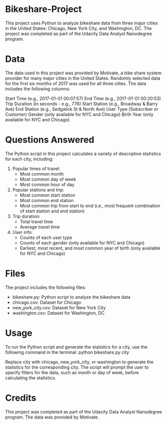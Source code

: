 # Bikeshare-Project
This project uses Python to analyze bikeshare data from three major cities in the United States: Chicago, New York City, and Washington, DC. The project was completed as part of the Udacity Data Analyst Nanodegree program.

# Data
The data used in this project was provided by Motivate, a bike share system provider for many major cities in the United States. Randomly selected data for the first six months of 2017 was used for all three cities. The data includes the following columns:

Start Time (e.g., 2017-01-01 00:07:57)
End Time (e.g., 2017-01-01 00:20:53)
Trip Duration (in seconds - e.g., 776)
Start Station (e.g., Broadway & Barry Ave)
End Station (e.g., Sedgwick St & North Ave)
User Type (Subscriber or Customer)
Gender (only available for NYC and Chicago)
Birth Year (only available for NYC and Chicago)

# Questions Answered
The Python script in this project calculates a variety of descriptive statistics for each city, including:

1. Popular times of travel:
   * Most common month
   * Most common day of week
   * Most common hour of day
2. Popular stations and trip:
   * Most common start station
   * Most common end station
   * Most common trip from start to end (i.e., most frequent combination of start station and end station)
3. Trip duration:
   * Total travel time
   * Average travel time
4. User info:
   * Counts of each user type
   * Counts of each gender (only available for NYC and Chicago)
   * Earliest, most recent, and most common year of birth (only available for NYC and Chicago)

# Files
The project includes the following files:
  * bikeshare.py: Python script to analyze the bikeshare data
  * chicago.csv: Dataset for Chicago
  * new_york_city.csv: Dataset for New York City
  * washington.csv: Dataset for Washington, DC

# Usage

To run the Python script and generate the statistics for a city, use the following command in the terminal:
python bikeshare.py city

Replace city with chicago, new_york_city, or washington to generate the statistics for the corresponding city. The script will prompt the user to specify filters for the data, such as month or day of week, before calculating the statistics.

# Credits
This project was completed as part of the Udacity Data Analyst Nanodegree program. The data was provided by Motivate.
